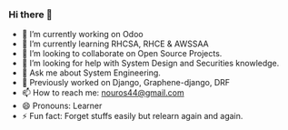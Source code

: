 ### Hi there 👋

<!--
**nou-ros/nou-ros** is a ✨ _special_ ✨ repository because its `README.md` (this file) appears on your GitHub profile.

Here are some ideas to get you started:
-->
- 🔭 I’m currently working on Odoo
- 🌱 I’m currently learning RHCSA, RHCE & AWSSAA
- 👯 I’m looking to collaborate on Open Source Projects.
- 🤔 I’m looking for help with System Design and Securities knowledge.
- 💬 Ask me about System Engineering. 
- :art: Previously worked on Django, Graphene-django, DRF
- 📫 How to reach me: nouros44@gmail.com
- 😄 Pronouns: Learner
- ⚡ Fun fact: Forget stuffs easily but relearn again and again. 
